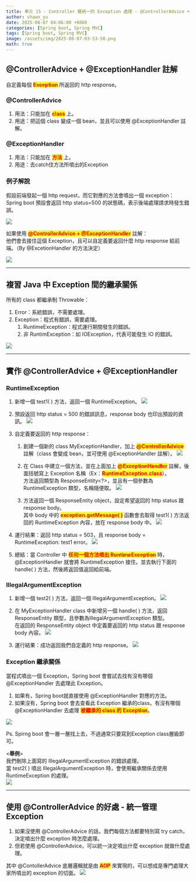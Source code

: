 ```yaml
---
title: 單元 15 - Controller 層統一的 Exception 處理 - @ControllerAdvice + @ExceptionHandler
author: shawn_yu
date: 2025-08-07 04:06:00 +0800
categories: [Spring boot, Spring MVC]
tags: [Spring boot, Spring MVC]
image: /assets/img/2025-08-07-03-53-50.png
math: true
---
```


## @ControllerAdvice + @ExceptionHandler 註解

自定義每個 **<mark><font color="red">Exception</font></mark>** 所返回的 http response。

### @ControllerAdvice

1. 用法：只能加在 **<mark><font color="red">class</font></mark>** 上。
2. 用途：把這個 class 變成一個 bean，並且可以使用 @ExceptionHandler 註解。

### @ExceptionHandler

1. 用法：只能加在 **<mark><font color="red">方法</font></mark>** 上。
2. 用途：去catch住方法所噴出的Exception

### 例子解說

假設前端發起一個 http request，而它對應的方法會噴出一個 exception：  
Spring boot 預設會返回 http status=500 的狀態碼，表示後端處理請求時發生錯誤。

![](/assets/img/2025-08-07-04-00-07.png)

如果使用 **<mark><font color="red">@ControllerAdvice + @ExceptionHandler</font></mark>** 註解：  
他們會去接住這個 Exception，且可以自定義要返回什麼 http response 給前端。（By
@ExcetionHandler 的方法決定）

![](/assets/img/2025-08-07-04-01-18.png)

---

## 複習 Java 中 Exception 間的繼承關係

所有的 class 都繼承制
Throwable：

1. Error：系統錯誤，不需要處理。
2. Exception：程式有錯誤，需要處理。
    1. RuntimeException：程式運行期間發生的錯誤。
    2. 非 RuntimException：如 IOException，代表可能發生 IO 的錯誤。

![](/assets/img/2025-08-07-04-01-27.png)

---

## 實作 @ControllerAdvice + @ExceptionHandler

### RuntimeException

1. 新增一個 test1( ) 方法，返回一個 RuntimeException。
    ![](/assets/img/2025-08-07-04-02-03.png)
    
2. 預設返回 http status = 500 的錯誤訊息，response body 也印出預設的資訊。
    ![](/assets/img/2025-08-07-04-01-45.png)
    
3. 自定義要返回的 http response：
    1. 創建一個新的 class MyExceptionHandler，加上 **<mark><font color="red">@ControllerAdvice</font></mark>** 註解（class 會變成 bean，並可使用 @ExceptionHandler 註解）。
        ![](/assets/img/2025-08-07-04-02-26.png)
        
    2. 在 Class 中建立一個方法，並在上面加上 **<mark><font color="red">@ExceptionHandler</font></mark>** 註解，後面括號寫上 Exception 名稱（Ex：**<mark><font color="red">RuntimeException.class</font></mark>**）。  
        方法返回類型為 ResponseEntity<?>，並且有一個參數為 RuntimeException 類型，名稱隨便取。
        ![](/assets/img/2025-08-07-04-02-38.png)
        
    3. 方法返回一個 ResponseEntity object，設定希望返回的 http status 跟 response body。  
        其中 body 中的 **<mark><font color="red">exception.getMessage( )</font></mark>** 函數會去取得 test1( ) 方法返回的 RuntimeException 內容，放在 response body 中。
        ![](/assets/img/2025-08-07-04-02-46.png)
        
    
4. 運行結果：返回 http status = 503，且 response body = RuntimeException: test1 error。
    ![](/assets/img/2025-08-07-04-02-55.png)
    
5. 總結：當 Controller 中 **<mark><font color="red">任何一個方法噴出 RuntimeException</font></mark>** 時，@ExceptionHandler 就會將 RuntimeException 接住。並去執行下面的 handle( ) 方法，然後將返回值返回給前端。

### IllegalArgumentException

1. 新增一個 test2( ) 方法，返回一個 IllegalArgumentException。
    ![](/assets/img/2025-08-07-04-03-05.png)
    
2. 在 MyExceptionHandler class 中新增另一個 handle( ) 方法，返回 ResponseEntity 類型，且參數為IllegalArgumentException 類型。  
    在返回的 ResponseEntity object 中定義要返回的 http status 跟 response body 內容。
    ![](/assets/img/2025-08-07-04-03-14.png)
    
3. 運行結果：成功返回我們自定義的 http response。
    ![](/assets/img/2025-08-07-04-03-22.png)
    

### Exception 繼承關係

當程式噴出一個 Exception，Spring boot 會嘗試去找有沒有哪個 @ExceptionHandler 去處理此
Exception。

1. 如果有，Spring boot就直接使用 @ExceptionHandler 對應的方法。
2. 如果沒有，Spring boot 會去查看此 Exception 繼承的class，有沒有哪個 @ExceptionHandler 去處理 **<mark><font color="red">被繼承的 class 的 Exception</font></mark>**。

![](/assets/img/2025-08-07-04-03-29.png)

Ps. Spirng boot 會一層一層找上去，不過通常只要寫到Exception class層級即可。

<**舉例**>  
我們刪除上面寫的 IllegalArgumentException 的錯誤處理。  
當 test2( ) 噴出 IllegalArgumentException 時，會使用繼承關係去使用 RuntimeException 的處理。  
![](/assets/img/2025-08-07-04-03-37.png)

---

## 使用 @ControllerAdvice 的好處 - 統一管理 Exception

1. 如果沒使用 @ControllerAdvice 的話，我們每個方法都要特別寫 try catch，決定噴出什麼
exception 時怎麼處理。  
2. 但若使用 @ControllerAdvice，可以統一決定噴出什麼 exception 就做什麼處理。

其中 @ContollerAdvice 底層邏輯就是由 **<mark><font color="red">AOP</font></mark>** 來實現的，可以想成是專門處理大家所噴出的 exception 的切面。
![](/assets/img/2025-08-07-04-03-49.png)
